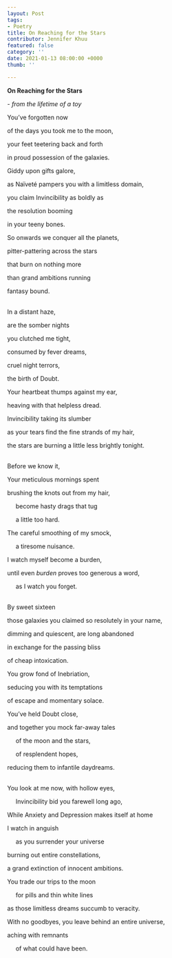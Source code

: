 ```yaml
---
layout: Post
tags:
- Poetry
title: On Reaching for the Stars
contributor: Jennifer Khuu
featured: false
category: ''
date: 2021-01-13 08:00:00 +0000
thumb: ''

---
```

**On Reaching for the Stars**

\- _from the lifetime of a toy_

You’ve forgotten now

of the days you took me to the moon,

your feet teetering back and forth

in proud possession of the galaxies.

Giddy upon gifts galore,

as Naïveté pampers you with a limitless domain,

you claim Invincibility as boldly as

the resolution booming

in your teeny bones.

So onwards we conquer all the planets,

pitter-pattering across the stars

that burn on nothing more

than grand ambitions running

fantasy bound.

<br>In a distant haze,

are the somber nights

you clutched me tight,

consumed by fever dreams,

cruel night terrors,

the birth of Doubt.

Your heartbeat thumps against my ear,

heaving with that helpless dread.

Invincibility taking its slumber

as your tears find the fine strands of my hair,

the stars are burning a little less brightly tonight.

<br>Before we know it,

Your meticulous mornings spent

brushing the knots out from my hair,

     become hasty drags that tug

     a little too hard.

The careful smoothing of my smock,

     a tiresome nuisance.

I watch myself become a burden,

until even _burden_ proves too generous a word,

     as I watch you forget.

<br>By sweet sixteen

those galaxies you claimed so resolutely in your name,

dimming and quiescent, are long abandoned

in exchange for the passing bliss

of cheap intoxication.

You grow fond of Inebriation,

seducing you with its temptations

of escape and momentary solace.

You’ve held Doubt close,

and together you mock far-away tales

     of the moon and the stars,

     of resplendent hopes,

reducing them to infantile daydreams.

<br>You look at me now, with hollow eyes,

     Invincibility bid you farewell long ago,

While Anxiety and Depression makes itself at home

I watch in anguish

     as you surrender your universe

burning out entire constellations,

a grand extinction of innocent ambitions.

You trade our trips to the moon

     for pills and thin white lines

as those limitless dreams succumb to veracity.

With no goodbyes, you leave behind an entire universe,

aching with remnants

     of what could have been.